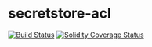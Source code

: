 # secretstore-acl

[![Build Status][travis-image]][travis-url]
[![Solidity Coverage Status][coveralls-image]][coveralls-url]

[travis-image]: https://travis-ci.org/parity-contracts/secretstore-acl.svg?branch=master
[travis-url]: https://travis-ci.org/parity-contracts/secretstore-acl
[coveralls-image]: https://coveralls.io/repos/github/parity-contracts/secretstore-acl/badge.svg?branch=master
[coveralls-url]: https://coveralls.io/github/parity-contracts/secretstore-acl?branch=master

